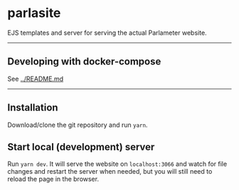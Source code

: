 # parlasite

EJS templates and server for serving the actual Parlameter website.

---

## Developing with docker-compose

See [../README.md](../README.md)

---

## Installation

Download/clone the git repository and run `yarn`.

## Start local (development) server

Run `yarn dev`. It will serve the website on `localhost:3066` and watch for file changes and restart the server when needed, but you will still need to reload the page in the browser.
